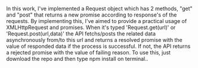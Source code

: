 In this work, I've implemented a Request object which has 2 methods, "get" and "post" that returns a new promise 
according to response's of the requests. By implementing this, I've aimed to provide a practical usage of XMLHttpRequest 
and promises. When it's typed  'Request.get(url)' or 'Request.post(url,data)' the API fetchs/posts the related data asynchronously from/to this url and returns a resolved promise with the value of responded data if the process is successful. If not, the API returns a rejected promise with the value of failing reason.
To use this, just download the repo and then type npm install on terminal..
